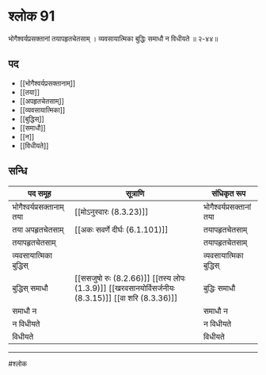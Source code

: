 # श्लोक 91

भोगैश्वर्यप्रसक्तानां तयापहृतचेतसाम् ।
व्यवसायात्मिका बुद्धिः समाधौ न विधीयते ॥ २-४४॥


## पद 

- [[भोगैश्वर्यप्रसक्तानाम्]]
- [[तया]]
- [[अपहृतचेतसाम्]]
- [[व्यवसायात्मिका]]
- [[बुद्धिस्]]
- [[समाधौ]]
- [[न]]
- [[विधीयते]]

## सन्धि

| पद समूह | सूत्राणि | संधिकृत रूप |
| ----- | ----- | ----- |
| भोगैश्वर्यप्रसक्तानाम् तया |  [[मोऽनुस्वारः (8.3.23)]] | भोगैश्वर्यप्रसक्तानां तया |
| तया अपहृतचेतसाम् |  [[अकः सवर्णे दीर्घः (6.1.101)]] | तयापहृतचेतसाम् |
| तयापहृतचेतसाम् |  | तयापहृतचेतसाम् |
| व्यवसायात्मिका बुद्धिस् |  | व्यवसायात्मिका बुद्धिस् |
| बुद्धिस् समाधौ |  [[ससजुषो रुः (8.2.66)]] [[तस्य लोपः (1.3.9)]] [[खरवसानयोर्विसर्जनीयः (8.3.15)]] [[वा शरि (8.3.36)]] | बुद्धिः समाधौ |
| समाधौ न |  | समाधौ न |
| न विधीयते |  | न विधीयते |
| विधीयते |  | विधीयते |


---

#श्लोक